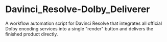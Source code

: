 # Davinci_Resolve-Dolby_Deliverer
A  workflow automation script for Davinci Resolve that integrates all official Dolby encoding services into a single "render" button and delivers the finished product directly.
